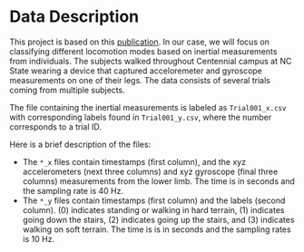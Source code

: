 # Data Description

This project is based on this [publication](https://research.ece.ncsu.edu/aros/paper-tase2020-lowerlimb/). In our case, we will focus on classifying different locomotion modes based on inertial measurements from individuals. The subjects walked throughout Centennial campus at NC State wearing a device that captured acceloremeter and gyroscope measurements on one of their legs.  The data consists of several trials coming from multiple subjects.

The file containing the inertial measurements is labeled as `Trial001_x.csv` with corresponding labels found in `Trial001_y.csv`, where the number corresponds to a trial ID.

Here is a brief description of the files:

- The `*_x` files contain timestamps (first column), and the xyz accelerometers (next three columns) and xyz gyroscope (final three columns) measurements from the lower limb. The time is in seconds and the sampling rate is 40 Hz.
- The `*_y` files contain timestamps (first column) and the labels (second column). (0) indicates standing or walking in hard terrain, (1) indicates going down the stairs, (2) indicates going up the stairs, and (3) indicates walking on soft terrain. The time is is in seconds and the sampling rates is 10 Hz.
